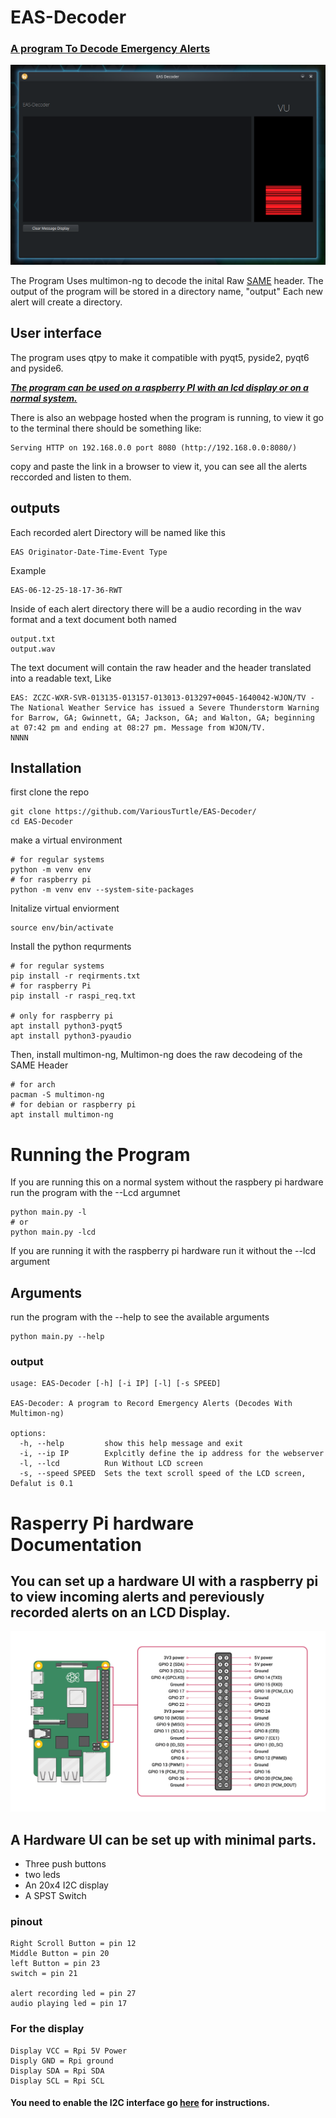 # EAS-Decoder 
### [A program To Decode Emergency Alerts](https://en.wikipedia.org/wiki/Emergency_Alert_System)
![image](Screenshot.png)

The Program Uses multimon-ng to decode the inital Raw [SAME](https://en.wikipedia.org/wiki/Emergency_Alert_System#Technical_concept) header.
The output of the program will be stored in a directory name, "output"
Each new alert will create a directory.

## User interface
The program uses qtpy to make it compatible with pyqt5, pyside2, pyqt6 and pyside6.

***[The program can be used on a raspberry PI with an lcd display or on a normal system.](https://github.com/VariousTurtle/EAS-Decoder?tab=readme-ov-file#rasperry-pi-hardware-documentation)***

There is also an webpage hosted when the program is running, to view it go to the terminal there should be something like:

    Serving HTTP on 192.168.0.0 port 8080 (http://192.168.0.0:8080/)
copy and paste the link in a browser to view it, you can see all the alerts reccorded and listen to them.

## outputs
Each recorded alert Directory will be named like this

    EAS Originator-Date-Time-Event Type
Example

    EAS-06-12-25-18-17-36-RWT
Inside of each alert directory there will be a audio recording in the wav format and a text document both named

    output.txt
    output.wav
The text document will contain the raw header and the header translated into a readable text, Like

    EAS: ZCZC-WXR-SVR-013135-013157-013013-013297+0045-1640042-WJON/TV -
    The National Weather Service has issued a Severe Thunderstorm Warning for Barrow, GA; Gwinnett, GA; Jackson, GA; and Walton, GA; beginning at 07:42 pm and ending at 08:27 pm. Message from WJON/TV.
    NNNN

## Installation
first clone the repo

    git clone https://github.com/VariousTurtle/EAS-Decoder/
    cd EAS-Decoder

make a virtual environment

    # for regular systems
    python -m venv env
    # for raspberry pi
    python -m venv env --system-site-packages

Initalize virtual enviorment

    source env/bin/activate

Install the python requrments

    # for regular systems
    pip install -r reqirments.txt
    # for raspberry Pi
    pip install -r raspi_req.txt

    # only for raspberry pi
    apt install python3-pyqt5
    apt install python3-pyaudio

Then, install multimon-ng, Multimon-ng does the raw decodeing of the SAME Header

    # for arch
    pacman -S multimon-ng
    # for debian or raspberry pi
    apt install multimon-ng

# Running the Program
If you are running this on a normal system without the raspbery pi hardware run the program with the --Lcd argumnet
    
    python main.py -l
    # or
    python main.py -lcd

If you are running it with the raspberry pi hardware run it without the --lcd argument

## Arguments
run the program with the --help to see the available arguments

    python main.py --help

### output

    usage: EAS-Decoder [-h] [-i IP] [-l] [-s SPEED]
    
    EAS-Decoder: A program to Record Emergency Alerts (Decodes With Multimon-ng)
    
    options:
      -h, --help         show this help message and exit
      -i, --ip IP        Explcitly define the ip address for the webserver
      -l, --lcd          Run Without LCD screen
      -s, --speed SPEED  Sets the text scroll speed of the LCD screen, Defalut is 0.1


# Rasperry Pi hardware Documentation
## You can set up a hardware UI with a raspberry pi to view incoming alerts and pereviously recorded alerts on an LCD Display. 

![image](RPi_pins.png)

## A Hardware UI can be set up with minimal parts.
- Three push buttons
- two leds 
- An 20x4 I2C display
- A SPST Switch 

### pinout

    Right Scroll Button = pin 12
    Middle Button = pin 20
    left Button = pin 23
    switch = pin 21

    alert recording led = pin 27
    audio playing led = pin 17

### For the display

    Display VCC = Rpi 5V Power
    Disply GND = Rpi ground
    Display SDA = Rpi SDA
    Display SCL = Rpi SCL
#### You need to enable the I2C interface go [here](https://learn.adafruit.com/adafruits-raspberry-pi-lesson-4-gpio-setup/configuring-i2c) for instructions.



    



    

